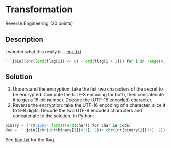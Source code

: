 # Transformation
Reverse Engineering (20 points)
## Description 
I wonder what this really is... [enc.txt](./enc.txt) 
```python 
''.join([chr((ord(flag[i]) << 8) + ord(flag[i + 1])) for i in range(0, len(flag), 2)])
```
## Solution
1. Understand the encryption: take the fist two characters of the secret to be encrypted. Compute the UTF-8 encoding for both, then concatenate it to get a 16-bit number. Decode the (UTF-16 encoded) character.
2. Reverse the encryption: take the UTF-16 encoding of a character, slice it to 8-8 digits. Decode the two UTF-8 encoded characters and concatenate to the solution. In Python:
```python 
binary = ["{0:15b}".format(ord(char)) for char in code]
dec = ''.join([chr(int(binary[i][0:7], 2))+ chr(int(binary[i][7:], 2)) for i in range(len(code))])
```
See [flag.txt](./flag.txt) for the flag. 
